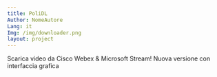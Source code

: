 ```yaml
---
title: PoliDL
Author: NomeAutore
Lang: it
Img: /img/downloader.png
layout: project
---
```

Scarica video da Cisco Webex & Microsoft Stream! Nuova versione con interfaccia grafica
